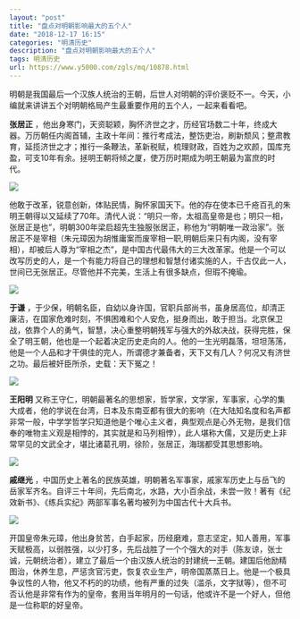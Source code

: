 ```yaml
---
layout: "post"
title: "盘点对明朝影响最大的五个人"
date: "2018-12-17 16:15"
categories: "明清历史"
description: "盘点对明朝影响最大的五个人"
tags: 明清历史
url: https://www.y5000.com/zgls/mq/10878.html
---
```






明朝是我国最后一个汉族人统治的王朝，后世人对明朝的评价褒贬不一。今天，小编就来讲讲五个对明朝格局产生最重要作用的五个人，一起来看看吧。

**张居正**
，他出身寒门，天资聪颖，胸怀济世之才，历经官场数二十年，终成大器。万历朝任内阁首辅，主政十年间：推行考成法，整饬吏治，刷新颓风；整肃教育，延揽济世之才；推行一条鞭法，革新税赋，梳理财政，百姓为之欢颜，国库充盈，可支10年有余。拯明王朝将倾之厦，使万历时期成为明王朝最为富庶的时代。

![](https://img.y5000.com/uploads/allimg/170116/13535a0B-0.jpg)

他敢于改革，锐意创新，体贴民情，胸怀家国天下。他的存在使本已千疮百孔的朱明王朝得以又延续了70年。清代人说：“明只一帝，太祖高皇帝是也；明只一相，张居正是也”，明朝300年梁启超先生独服张居正，称他为“明朝唯一政治家”。张居正不是宰相（朱元璋因为胡惟庸案而废宰相一职,明朝后来只有内阁，没有宰相），却被后人尊为“宰相之杰”，是中国古代最伟大的三大改革家。他是一个可以改写历史的人，是一个有能力将自己的理想和智慧付诸实施的人，千古仅此一人，世间已无张居正。尽管他并不完美，生活上有很多缺点，但瑕不掩瑜。

![](https://img.y5000.com/uploads/allimg/170116/13535945A-1.jpg)

**于谦**
，于少保，明朝名臣，自幼以身许国，官职兵部尚书，虽身居高位，却清正廉洁，在国家危难时刻，不惧困难和个人安危，挺身而出，敢于担当。北京保卫战，依靠个人的勇气，智慧，决心重整明朝残军与强大的外敌决战，获得完胜，保全了明王朝，他也是一个起着决定历史走向的人。他的一生光明磊落，坦坦荡荡，他是一个人品和才干俱佳的完人，所谓德才兼备者，天下又有几人？何况又有济世之功。最后被奸臣所杀，史载：天下冤之！

![](https://img.y5000.com/uploads/allimg/170116/1353596247-2.jpg)

**王阳明**
又称王守仁，明朝最著名的思想家，哲学家，文学家，军事家，心学的集大成者，他的学说在台湾，日本及东南亚都有很大的影响（在大陆知名度和名声都非常一般，中学学哲学只知道他是个唯心主义者，典型观点是心外无物，是我们信奉的唯物主义观是相悖的，其实就是和马列相悖），此人堪称大儒，又是历史上非常罕见的文武全才，堪比诸葛孔明，徐阶，张居正，海瑞都受其思想影响。

![](https://img.y5000.com/uploads/allimg/170116/1353591Y8-3.jpg)

**戚继光**
，中国历史上著名的民族英雄，明朝著名军事家，戚家军历史上与岳飞的岳家军齐名。自评三十年间，先后南北，水路，大小百余战，未尝一败！著有《纪效新书》、《练兵实纪》两部军事名著均被列为中国古代十大兵书。

![](https://img.y5000.com/uploads/allimg/170116/1353594321-4.jpg)

开国皇帝朱元璋，他出身贫苦，白手起家，历经磨难，意志坚定，知人善用，军事天赋极高，以弱胜强，以少打多，先后战胜了一个个强大的对手（陈友谅，张士诚，元朝统治者），建立了最后一个由汉族人统治的封建统一王朝。建国后他励精图治，休养生息，严惩贪官污吏，恢复农业生产，明帝国蒸蒸日上。他是一个极具争议性的人物，他又不朽的的功绩，他有严重的过失（滥杀，文字狱等），但不可否认他是非常有作为的皇帝，套用当年明月的一句话，他或许不是一个好人，但他是一位称职的好皇帝。
